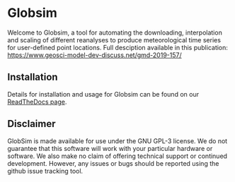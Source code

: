 # Globsim

Welcome to Globsim, a tool for automating the downloading, interpolation and scaling of different reanalyses to produce meteorological time series for user-defined point locations. Full desciption available in this publication: https://www.geosci-model-dev-discuss.net/gmd-2019-157/

## Installation
Details for installation and usage for Globsim can be found on our [ReadTheDocs page](https://globsim.readthedocs.io/en/latest/?).

## Disclaimer
GlobSim is made available for use under the GNU GPL-3 license. We do not guarantee that this software will work with your particular hardware or software. We also make no claim of offering technical support or continued development. However, any issues or bugs should be reported using the github issue tracking tool.
